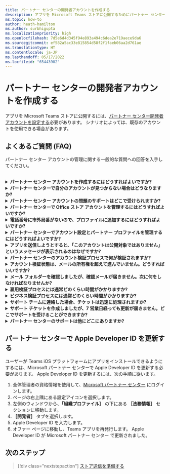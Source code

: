 ```yaml
---
title: パートナー センターの開発者アカウントを作成する
description: アプリを Microsoft Teams ストアに公開するためにパートナー センター開発者アカウントを作成するときの FAQ。
ms.topic: how-to
author: heath-hamilton
ms.author: surbhigupta
ms.localizationpriority: high
ms.openlocfilehash: 7d5e6d4d345f94e893a494c6dea2e719aece9da6
ms.sourcegitcommit: ef582a5ac33e815854d58f2f1faeb06aa2d761ae
ms.translationtype: HT
ms.contentlocale: ja-JP
ms.lasthandoff: 05/17/2022
ms.locfileid: "65443902"
---
```

# <a name="create-a-partner-center-developer-account"></a>パートナー センターの開発者アカウントを作成する

アプリを Microsoft Teams ストアに公開するには、[パートナー センター開発者アカウントを設定する](/office/dev/store/open-a-developer-account)必要があります。 シナリオによっては、既存のアカウントを使用できる場合があります。

## <a name="faq"></a>よくあるご質問 (FAQ)

パートナー センター アカウントの管理に関する一般的な質問への回答を入手してください。

<br>

<details>

<summary><b>パートナー センター アカウントを作成するにはどうすればよいですか?</b></summary>

パートナー センター アカウントは、次のいずれかの方法で作成できます。

* パートナー センターを初めて使用し、Microsoft ネットワーク アカウントをお持ちでない場合は、[パートナー センターの登録ページを使用してアカウントを作成します](/office/dev/store/open-a-developer-account#create-an-account-using-the-partner-center-enrollment-page)。
* 既に Microsoft パートナー ネットワークに登録している場合は、[既存の Microsoft パートナー センターの登録を使用して、パートナー センターから直接アカウントを作成します](/office/dev/store/open-a-developer-account#create-an-account-using-an-existing-partner-center-enrollment)。

<br>

</details>

<details>

<summary><b>パートナー センターで自分のアカウントが見つからない場合はどうなりますか?</b></summary>

[パートナー センターのサポート チケット](https://partner.microsoft.com/support/v2/?stage=1)を開き、次を選択します。

| メニュー | オプション |
| -------   | -------  |
|カテゴリ| 商用マーケットプレース|
| トピック | 一般的なマーケットプレイスのヘルプと使い方の質問 |
| サブトピック| Office アドイン |

<br>

</details>

<details>

<summary><b>パートナー センター アカウントの問題のサポートはどこで受けられますか?</b></summary>

[発行元のサポート ページ](https://aka.ms/marketplacepublishersupport)にアクセスして、問題を検索してください。 ガイダンスが役に立たない場合は、[パートナー センターのサポート チケット](/azure/marketplace/partner-center-portal/support#how-to-open-a-support-ticket)を作成します。

<br>

</details>

<details>

<summary><b>パートナー センターで Office ストア アカウントを管理するにはどうすればよいですか?</b></summary>

詳細については、「[パートナー センターを通じたアカウントの管理](/office/dev/store/manage-account-settings-and-profile)」を参照してください。

<br>

</details>

<details>

<summary><b>電話番号に市外局番がないので、プロファイルに追加するにはどうすればよいですか?</b></summary>

電話番号には、国番号、市外局番、電話番号の 3 つの部分があります。 電話番号に市外局番が含まれていない場合は、2 番目のボックスを空のままにして、3 番目のボックスに入力します。

<br>

</details>

<details>

<summary><b>パートナー センターでアカウント設定とパートナー プロファイルを管理するにはどうすればよいですか?</b></summary>

詳細については、「[アカウント設定とプロファイル情報の管理](/windows/uwp/publish/manage-account-settings-and-profile#additional-settings-and-info)」を参照してください。

<br>

</details>

<details>

<summary><b>アプリを送信しようとすると、「このアカウントは公開対象ではありません」というメッセージが表示されるのはなぜですか?</b></summary>

[アカウント認証状態](/partner-center/verification-responses)が保留中であるため、このエラー メッセージが表示されました。 パートナー センターの[ダッシュボード](https://partner.microsoft.com/dashboard)で状態を確認してください。 **[設定]** 歯車アイコンを選択し、**[開発者設定] > [アカウント] > [アカウント設定]** を選択します。

![パートナー センターの検証状態](~/assets/images/partner-center-verification-status.png)

<br>

</details>

<details>

<summary><b>パートナー センターのアカウント検証プロセスで何が検証されますか?</b></summary>

検証領域には、**メールの所有権**、**雇用**、**ビジネス** の 3 つがあります。 詳細については、「[検証内容と対応方法](/partner-center/verification-responses#what-is-verified-and-how-to-respond)」を参照してください。

主な連絡先、グローバル管理者、またはアカウント管理者の場合は、プロフィール ページで検証状態を監視し、進行状況を追跡できます。

検証プロセスが完了すると、プロフィール ページの登録状態が *保留中* から *承認済み* に変わります。 その後、主な連絡先は、数営業日以内に Microsoft からメールを受信します。

<br>

</details>

<details>

<summary><b>アカウント検証状態は、メールの所有権を超えて進んでいません。どうすればいいですか?</b></summary>

**メールの所有権** の検証プロセス中に、確認メールが主な連絡先に送信されます。 主な連絡先の受信トレイで、件名 "**必要なアクション: Microsoft でメール アカウントを確認し**、メールの検証プロセスを完了してください" の **maccount@microsoft.com** からのメールを確認してください。 確認メールは、パートナー センターのアカウント設定に記載されているアドレスに送信されます。

メールの検証プロセスについては、次の点に注意してください。

* メール検証リンクは 7 日間のみ有効です。
* パートナーのプロフィール ページにアクセスし、**[確認メールの再送信]** リンクを選択すると、メールの再送信を要求できます。
* メールを確実に受信するには、安全なドメインとして **microsoft.com** を安全にリストし、迷惑メール フォルダーを確認します。

<br>

</details>

<details>

<summary><b>メール フォルダーを確認しましたが、確認メールが届きません。次に何をしなければなりませんか?</b></summary>

以下の操作を試してください。

* 迷惑メール フォルダーを確認してください。
* ブラウザーのキャッシュをクリアし、パートナー センター アカウントのダッシュボードに移動して、**[確認メールを再送信]** を選択します。
* 別のブラウザーから **[確認メールの再送信]** リンクにアクセスしてみてください。
* IT 部門と協力して、確認メールがメール サーバーによってブロックされていないことを確認します。
* サーバーのスパム フィルターを調整して、**maccount@microsoft.com** からのすべてのメールを許可または安全にリストします。

<br>

</details>

<details>

<summary><b>雇用検証プロセスには通常どのくらい時間がかかりますか?</b></summary>

提出されたすべての詳細が正しければ、雇用検証プロセスは完了するのに約 2 時間かかります。

<br>

</details>

<details>

<summary><b>ビジネス検証プロセスには通常どのくらい時間がかかりますか?</b></summary>

必要な書類がすべて提出された場合、ビジネスの検証が完了するまでに 1 - 2 営業日かかります。

<br>

</details>

<details>

<summary><b>サポート チームに連絡した場合、チケットは迅速に処理されますか?</b></summary>

サポート チケットは 1 週間で解決されます。 サポート チケットの作成時に提供したメール アドレスに送信された更新を確認します。

<br>

</details>

<details>

<summary><b>サポート チケットを作成しましたが、7 営業日経っても更新が届きません。どこでサポートを受けることができますか?</b></summary>

次の詳細を記載したメールを <a href="mailto:teamsubm@microsoft.com">teamsubm@microsoft.com</a> に送信します。

* **件名**: *アプリ名* のパートナー センター アカウントの問題。
* **メール本文**:
  * サポート チケット番号。
  * 販売者 ID。
  * 問題のスクリーンショット (可能な場合)。

<br>

</details>

<details>

<summary><b>パートナー センターのサポートは他にどこにありますか?</b></summary>

次のリソースも役立ちます。

* [Microsoft 365 アプリの提出に関する FAQ](/office/dev/store/appsource-submission-faq)。
* [商用マーケットプレースのドキュメント](/azure/marketplace/)。

<br>

</details>

## <a name="update-apple-developer-id-on-partner-center"></a>パートナー センターで Apple Developer ID を更新する

ユーザーが Teams iOS プラットフォームにアプリをインストールできるようにするには、Microsoft パートナー センターで Apple Developer ID を更新する必要があります。 Apple Developer ID を更新するには、次の手順に従います。

1. 全体管理者の資格情報を使用して、[Microsoft パートナー センター](https://partner.microsoft.com/dashboard/home) にログインします。
1. ページの右上隅にある設定アイコンを選択します。
1. 左側のウィンドウから、**「組織プロファイル］** の下にある **［法務情報］** セクションに移動します。
1. **［開発者］** タブを選択します。
1. Apple Developer ID を入力します。
1. オファー ページに移動し、Teams アプリを再発行します。
   Apple Developer ID が Microsoft パートナー センター で更新されました。

## <a name="next-step"></a>次のステップ

> [!div class="nextstepaction"]
> [ストア送信を準備する](~/concepts/deploy-and-publish/appsource/prepare/submission-checklist.md)
